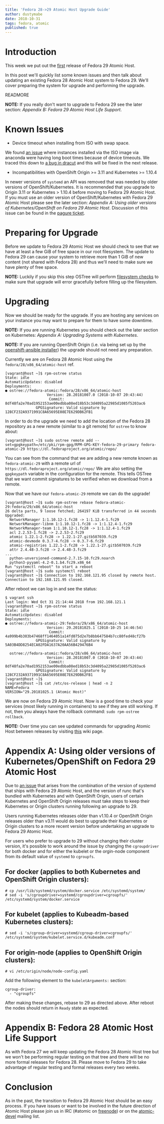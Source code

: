 ```yaml
---
title: 'Fedora 28->29 Atomic Host Upgrade Guide'
author: dustymabe
date: 2018-10-31
tags: fedora, atomic
published: true
---
```



# Introduction

This week we put out the [first](https://lists.projectatomic.io/projectatomic-archives/atomic-devel/2018-October/msg00006.html)
release of Fedora 29 Atomic Host.

In this post we'll quickly list some known issues and then talk about updating 
an existing Fedora 28 Atomic Host system to Fedora 29. We'll cover preparing
the system for upgrade and performing the upgrade.

READMORE

**NOTE:** If you really don't want to upgrade to Fedora 29 see the
          later section: *Appendix B: Fedora 29 Atomic Host Life Support*.

# Known Issues

- Device timeout when installing from ISO with swap space. 

We found [an issue](https://pagure.io/atomic-wg/issue/513)
where instances installed via the ISO image via anaconda were
having long boot times because of device timeouts. We traced
this down to [a bug in dracut](https://bugzilla.redhat.com/show_bug.cgi?id=1641268)
and this will be fixed in the next release.

- Incompatibilities with OpenShift Origin >= 3.11 and Kubernetes >= 1.10.4

In newer versions of `systemd` an API was removed that was needed by
older versions of OpenShift/Kubernetes. It is recommended that you
upgrade to Origin 3.11 or Kubernetes > 1.10.4 before moving to Fedora
29 Atomic Host. If you must use an older version of OpenShift/Kubernetes
with Fedora 29 Atomic Host please see the later section: 
*Appendix A: Using older versions of Kubernetes/OpenShift on Fedora 29 Atomic Host*.
Discussion of this issue can be found in the [pagure ticket](https://pagure.io/atomic-wg/issue/512).

# Preparing for Upgrade

Before we update to Fedora 29 Atomic Host we should check to
see that we have at least a few GiB of free space in our root
filesystem. The update to Fedora 29 can cause your system to
retrieve more than 1 GiB of new content (not shared with Fedora
28) and thus we'll need to make sure we have plenty of free space.

**NOTE:** Luckily if you skip this step OSTree will perform
          [filesystem checks](https://github.com/ostreedev/ostree/pull/987)
          to make sure that upgrade will error gracefully before filling
          up the filesystem.


# Upgrading

Now we should be ready for the upgrade. If you are hosting any services
on your instance you may want to prepare for them to have some downtime.

**NOTE:** If you are running Kubernetes you should check out the later
          section on Kubernetes: *Appendix A: Upgrading Systems with Kubernetes*.

**NOTE:** If you are running OpenShift Origin (i.e. via being set up
          by the
          [openshift-ansible installer](http://www.projectatomic.io/blog/2016/12/part1-install-origin-on-f25-atomic-host/))
          the upgrade should not need any preparation.

Currently we are on Fedora 28 Atomic Host using the
`fedora/28/x86_64/atomic-host` ref.

```nohighlight
[vagrant@host ~]$ rpm-ostree status
State: idle
AutomaticUpdates: disabled
Deployments:
● ostree://fedora-atomic:fedora/28/x86_64/atomic-host
                   Version: 28.20181007.0 (2018-10-07 20:43:44)
                    Commit: 8df48fa2e70ad1952153ae00edbba08ed18b53c3d4095a22985d1085f5203ac6
              GPGSignature: Valid signature by 128CF232A9371991C8A65695E08E7E629DB62FB1
```


In order to do the upgrade we need to add the location of
the Fedora 28 repository as a new remote (similar to a
git remote) for `ostree` to know about:

```nohighlight
[vagrant@host ~]$ sudo ostree remote add --set=gpgkeypath=/etc/pki/rpm-gpg/RPM-GPG-KEY-fedora-29-primary fedora-atomic-29 https://dl.fedoraproject.org/atomic/repo/
```

You can see from the command that we are adding a new remote known as
`fedora-atomic-29` with a remote url of `https://dl.fedoraproject.org/atomic/repo/`
We are also setting the `gpgkeypath` variable in the configuration for
the remote. This tells OSTree that we want commit signatures to be
verified when we download from a remote.

Now that we have our `fedora-atomic-29` remote we can do the upgrade!

```nohighlight
[vagrant@host ~]$ sudo rpm-ostree rebase fedora-atomic-29:fedora/29/x86_64/atomic-host
26 delta parts, 9 loose fetched; 264197 KiB transferred in 44 seconds        
Upgraded:                                      
  NetworkManager 1:1.10.12-1.fc28 -> 1:1.12.4-1.fc29        
  NetworkManager-libnm 1:1.10.12-1.fc28 -> 1:1.12.4-1.fc29
  NetworkManager-team 1:1.10.12-1.fc28 -> 1:1.12.4-1.fc29
  acl 2.2.53-1.fc28 -> 2.2.53-2.fc29                
  atomic 1.22.1-2.fc28 -> 1.22.1-27.gitb507039.fc29       
  atomic-devmode 0.3.7-4.fc28 -> 0.3.7-6.fc29        
  atomic-registries 1.22.1-2.fc28 -> 1.22.1-27.gitb507039.fc29
  attr 2.4.48-3.fc28 -> 2.4.48-3.fc29              
...
  python-unversioned-command-2.7.15-10.fc29.noarch
  python3-pyyaml-4.2-0.1.b4.fc29.x86_64
Run "systemctl reboot" to start a reboot
[vagrant@host ~]$ sudo systemctl reboot
[vagrant@host ~]$ Connection to 192.168.121.95 closed by remote host.
Connection to 192.168.121.95 closed.
```

After reboot we can log in and see the status:

```nohighlight
$ vagrant ssh 
Last login: Wed Oct 31 21:14:44 2018 from 192.168.121.1
[vagrant@host ~]$ rpm-ostree status
State: idle
AutomaticUpdates: disabled
Deployments:
● ostree://fedora-atomic-29:fedora/29/x86_64/atomic-host
                   Version: 29.20181025.1 (2018-10-25 14:46:54)
                    Commit: 4a999b4b303b47468ff1464051a14fd075d2e7b8bb647584b7cc80fed48cf27b
              GPGSignature: Valid signature by 5A03B4DD8254ECA02FDA1637A20AA56B429476B4

  ostree://fedora-atomic:fedora/28/x86_64/atomic-host
                   Version: 28.20181007.0 (2018-10-07 20:43:44)
                    Commit: 8df48fa2e70ad1952153ae00edbba08ed18b53c3d4095a22985d1085f5203ac6
              GPGSignature: Valid signature by 128CF232A9371991C8A65695E08E7E629DB62FB1
[vagrant@host ~]$
[vagrant@host ~]$ cat /etc/os-release | head -n 2
NAME=Fedora
VERSION="29.20181025.1 (Atomic Host)"
```

We are now on Fedora 29 Atomic Host. Now is a good time to check your
services (most likely running in containers) to see if they are still
working. If not, then you always have the rollback command: `sudo
rpm-ostree rollback`.

**NOTE:** Over time you can see updated commands for upgrading Atomic
          Host between releases by visiting [this](https://fedoraproject.org/wiki/Atomic_Host_upgrade)
          wiki page.

# Appendix A: Using older versions of Kubernetes/OpenShift on Fedora 29 Atomic Host

Due to [an issue](https://pagure.io/atomic-wg/issue/512) that arises from the
combination of the version of systemd that ships with Fedora 29 Atomic Host,
and the version of runc that's bundled with Kubernetes and with OpenShift
Origin, users of certain Kubernetes and OpenShift Origin releases must take
steps to keep their Kubernetes or Origin clusters running following an upgrade to 29.

Users running Kubernetes releases older than v1.10.4 or OpenShift Origin
releases older than v3.11 would do best to upgrade their Kubernetes or
Origin clusters to a more recent version before undertaking an upgrade
to Fedora 29 Atomic Host.

For users who prefer to upgrade to 29 without changing their cluster
version, it's possible to work around the issue by changing the
`cgroupdriver` for both docker and for either the kubelet or the
orgin-node component from its default value of `systemd` to `cgroupfs`.

## For docker (applies to both Kubernetes and OpenShift Origin clusters):

```nohighlight
# cp /usr/lib/systemd/system/docker.service /etc/systemd/system/
# sed -i 's/cgroupdriver=systemd/cgroupdriver=cgroupfs/' /etc/systemd/system/docker.service
```

## For kubelet (applies to Kubeadm-based Kubernetes clusters):

```nohighlight
# sed -i 's/cgroup-driver=systemd/cgroup-driver=cgroupfs/' /etc/systemd/system/kubelet.service.d/kubeadm.conf
```

## For origin-node (applies to OpenShift Origin clusters):

```nohighlight
# vi /etc/origin/node/node-config.yaml
```

Add the following element to the `kubeletArguments:` section:

```nohighlight
cgroup-driver:
  - "cgroupfs"
```

After making these changes, rebase to 29 as directed above. After reboot
the nodes should return in `Ready` state as expected.

# Appendix B: Fedora 28 Atomic Host Life Support

As with Fedora 27 we will keep updating the Fedora 28 Atomic Host tree
but we won't be performing regular testing on that tree and there will
be no more formal releases for Fedora 28. Please move to Fedora 29 to
take advantage of regular testing and formal releases every two weeks.

# Conclusion

As in the past, the transition to Fedora 29 Atomic Host should be an
easy process. If you have issues or want to be involved in the future
direction of Atomic Host please join us in IRC (#atomic on
[freenode](https://freenode.net/)) or on the
[atomic-devel](https://lists.projectatomic.io/mailman/listinfo/atomic-devel)
mailing list.

